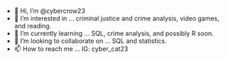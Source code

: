 - 👋 Hi, I’m @cybercrow23
- 👀 I’m interested in ... criminal justice and crime analysis, video games, and reading.
- 🌱 I’m currently learning ...  SQL, crime analysis, and possibly R soon. 
- 💞️ I’m looking to collaborate on ... SQL and statistics.
- 📫 How to reach me ... IG: cyber_cat23

<!---
cybercrow23/cybercrow23 is a ✨ special ✨ repository because its `README.md` (this file) appears on your GitHub profile.
You can click the Preview link to take a look at your changes.
--->
